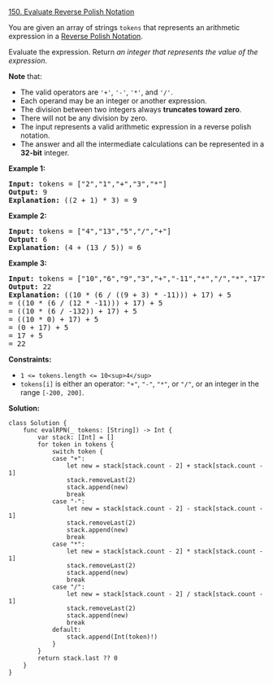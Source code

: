 [150. Evaluate Reverse Polish Notation](https://leetcode.com/problems/evaluate-reverse-polish-notation/)

You are given an array of strings `tokens` that represents an arithmetic expression in a [Reverse Polish Notation](http://en.wikipedia.org/wiki/Reverse_Polish_notation).

Evaluate the expression. Return *an integer that represents the value of the expression*.

**Note** that:

* The valid operators are `'+'`, `'-'`, `'*'`, and `'/'`.
* Each operand may be an integer or another expression.
* The division between two integers always **truncates toward zero**.
* There will not be any division by zero.
* The input represents a valid arithmetic expression in a reverse polish notation.
* The answer and all the intermediate calculations can be represented in a **32-bit** integer.

**Example 1:**

<pre><strong>Input:</strong> tokens = ["2","1","+","3","*"]
<strong>Output:</strong> 9
<strong>Explanation:</strong> ((2 + 1) * 3) = 9
</pre>

**Example 2:**

<pre><strong>Input:</strong> tokens = ["4","13","5","/","+"]
<strong>Output:</strong> 6
<strong>Explanation:</strong> (4 + (13 / 5)) = 6
</pre>

**Example 3:**

<pre><strong>Input:</strong> tokens = ["10","6","9","3","+","-11","*","/","*","17","+","5","+"]
<strong>Output:</strong> 22
<strong>Explanation:</strong> ((10 * (6 / ((9 + 3) * -11))) + 17) + 5
= ((10 * (6 / (12 * -11))) + 17) + 5
= ((10 * (6 / -132)) + 17) + 5
= ((10 * 0) + 17) + 5
= (0 + 17) + 5
= 17 + 5
= 22
</pre>

**Constraints:**

* `1 <= tokens.length <= 10<sup>4</sup>`
* `tokens[i]` is either an operator: `"+"`, `"-"`, `"*"`, or `"/"`, or an integer in the range `[-200, 200]`.

**Solution:**

```
class Solution {
    func evalRPN(_ tokens: [String]) -> Int {
        var stack: [Int] = []
        for token in tokens {
            switch token {
            case "+":
                let new = stack[stack.count - 2] + stack[stack.count - 1]
                stack.removeLast(2)
                stack.append(new)
                break
            case "-":
                let new = stack[stack.count - 2] - stack[stack.count - 1]
                stack.removeLast(2)
                stack.append(new)
                break
            case "*":
                let new = stack[stack.count - 2] * stack[stack.count - 1]
                stack.removeLast(2)
                stack.append(new)
                break
            case "/":
                let new = stack[stack.count - 2] / stack[stack.count - 1]
                stack.removeLast(2)
                stack.append(new)
                break
            default:
                stack.append(Int(token)!)
            }
        }
        return stack.last ?? 0
    }
}
```
